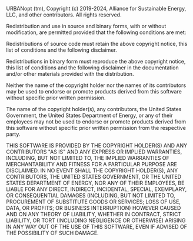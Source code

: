 URBANopt (tm), Copyright (c) 2019-2024, Alliance for Sustainable Energy, LLC, and other
contributors. All rights reserved.

Redistribution and use in source and binary forms, with or without modification,
are permitted provided that the following conditions are met:

Redistributions of source code must retain the above copyright notice, this list
of conditions and the following disclaimer.

Redistributions in binary form must reproduce the above copyright notice, this
list of conditions and the following disclaimer in the documentation and/or other
materials provided with the distribution.

Neither the name of the copyright holder nor the names of its contributors may be
used to endorse or promote products derived from this software without specific
prior written permission.

The name of the copyright holder(s), any contributors, the United States Government,
the United States Department of Energy, or any of their employees may not be used to
endorse or promote products derived from this software without specific prior written
permission from the respective party.

THIS SOFTWARE IS PROVIDED BY THE COPYRIGHT HOLDER(S) AND ANY CONTRIBUTORS "AS IS" AND
ANY EXPRESS OR IMPLIED WARRANTIES, INCLUDING, BUT NOT LIMITED TO, THE IMPLIED WARRANTIES
OF MERCHANTABILITY AND FITNESS FOR A PARTICULAR PURPOSE ARE DISCLAIMED. IN NO EVENT SHALL
THE COPYRIGHT HOLDER(S), ANY CONTRIBUTORS, THE UNITED STATES GOVERNMENT, OR THE UNITED
STATES DEPARTMENT OF ENERGY, NOR ANY OF THEIR EMPLOYEES, BE LIABLE FOR ANY DIRECT,
INDIRECT, INCIDENTAL, SPECIAL, EXEMPLARY, OR CONSEQUENTIAL DAMAGES (INCLUDING, BUT NOT
LIMITED TO, PROCUREMENT OF SUBSTITUTE GOODS OR SERVICES; LOSS OF USE, DATA, OR PROFITS;
OR BUSINESS INTERRUPTION) HOWEVER CAUSED AND ON ANY THEORY OF LIABILITY, WHETHER IN
CONTRACT, STRICT LIABILITY, OR TORT (INCLUDING NEGLIGENCE OR OTHERWISE) ARISING IN ANY
WAY OUT OF THE USE OF THIS SOFTWARE, EVEN IF ADVISED OF THE POSSIBILITY OF SUCH DAMAGE.
